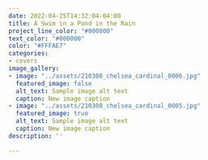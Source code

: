 ```yaml
---
date: 2022-04-25T14:32:04-04:00
title: A Swim in a Pond in the Rain
project_line_color: "#000000"
text_color: "#000000"
color: "#FFFAE7"
categories:
- covers
image_gallery:
- image: "../assets/210308_chelsea_cardinal_0006.jpg"
  featured_image: false
  alt_text: Sample image alt text
  caption: New image caption
- image: "../assets/210308_chelsea_cardinal_0005.jpg"
  featured_image: true
  alt_text: Sample image alt text
  caption: New image caption
description: ''

---
```

